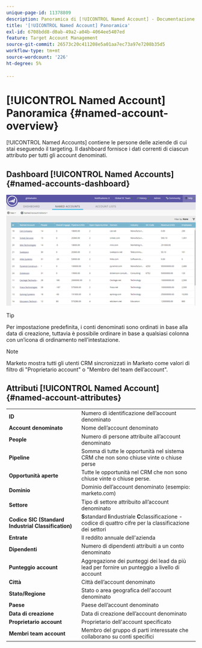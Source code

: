 ```yaml
---
unique-page-id: 11378809
description: Panoramica di [!UICONTROL Named Account] - Documentazione di Marketo - Documentazione del prodotto
title: '[!UICONTROL Named Account] Panoramica'
exl-id: 6708bdd8-d0ab-49a2-a04b-4064ee5407ed
feature: Target Account Management
source-git-commit: 26573c20c411208e5a01aa7ec73a97e7208b35d5
workflow-type: tm+mt
source-wordcount: '226'
ht-degree: 5%

---
```


# [!UICONTROL Named Account] Panoramica {#named-account-overview}

[!UICONTROL Named Accounts] contiene le persone delle aziende di cui stai eseguendo il targeting. Il dashboard fornisce i dati correnti di ciascun attributo per tutti gli account denominati.

## Dashboard [!UICONTROL Named Accounts] {#named-accounts-dashboard}

![](assets/one.png)

>[!TIP]
>
>Per impostazione predefinita, i conti denominati sono ordinati in base alla data di creazione, tuttavia è possibile ordinare in base a qualsiasi colonna con un’icona di ordinamento nell’intestazione.

>[!NOTE]
>
>Marketo mostra tutti gli utenti CRM sincronizzati in Marketo come valori di filtro di &quot;Proprietario account&quot; o &quot;Membro del team dell’account&quot;.

## Attributi [!UICONTROL Named Account] {#named-account-attributes}

<table>
 <tbody>
  <tr>
   <td><strong><span class="uicontrol">ID</span></strong></td>
   <td>Numero di identificazione dell’account denominato</td>
  </tr>
  <tr>
   <td><strong><span class="uicontrol">Account denominato</span></strong></td>
   <td>Nome dell’account denominato</td>
  </tr>
  <tr>
   <td><strong><span class="uicontrol">People</span></strong></td>
   <td>Numero di persone attribuite all’account denominato</td>
  </tr>
  <tr>
   <td><strong><span class="uicontrol">Pipeline</span></strong></td>
   <td>Somma di tutte le opportunità nel sistema CRM che non sono chiuse vinte o chiuse perse</td>
  </tr>
  <tr>
   <td><strong><span class="uicontrol">Opportunità aperte</span></strong></td>
   <td>Tutte le opportunità nel CRM che non sono chiuse vinte o chiuse perse.</td>
  </tr>
  <tr>
   <td><strong><span class="uicontrol">Dominio</span></strong></td>
   <td>Dominio dell’account denominato (esempio: marketo.com)</td>
  </tr>
  <tr>
   <td><strong><span class="uicontrol">Settore</span></strong></td>
   <td>Tipo di settore attribuito all’account denominato</td>
  </tr>
  <tr>
   <td><strong><span class="uicontrol">Codice SIC (Standard Industrial Classification)</span></strong></td>
   <td><span><strong>S</strong>standard <strong>I</strong>industriale <strong>C</strong>classificazione - codice di quattro cifre per la classificazione dei settori<br></span></td>
  </tr>
  <tr>
   <td><strong><span class="uicontrol">Entrate</span></strong></td>
   <td>Il reddito annuale dell'azienda</td>
  </tr>
  <tr>
   <td><strong><span class="uicontrol">Dipendenti</span></strong></td>
   <td>Numero di dipendenti attribuiti a un conto denominato</td>
  </tr>
  <tr>
   <td colspan="1"><strong><span class="uicontrol">Punteggio account</span></strong></td>
   <td colspan="1">Aggregazione dei punteggi dei lead da più lead per fornire un punteggio a livello di account</td>
  </tr>
  <tr>
   <td colspan="1"><strong><span class="uicontrol">Città</span></strong></td>
   <td colspan="1">Città dell’account denominato</td>
  </tr>
  <tr>
   <td colspan="1"><strong><span class="uicontrol">Stato/Regione</span></strong></td>
   <td colspan="1">Stato o area geografica dell'account denominato</td>
  </tr>
  <tr>
   <td colspan="1"><strong><span class="uicontrol">Paese</span></strong></td>
   <td colspan="1">Paese dell’account denominato</td>
  </tr>
  <tr>
   <td colspan="1"><strong><span class="uicontrol">Data di creazione</span></strong></td>
   <td colspan="1">Data di creazione dell’account denominato</td>
  </tr>
  <tr>
   <td colspan="1"><strong><span class="uicontrol">Proprietario account</span></strong></td>
   <td colspan="1">Proprietario dell'account specificato</td>
  </tr>
  <tr>
   <td colspan="1"><strong><span class="uicontrol">Membri team account</span></strong></td>
   <td colspan="1">Membro del gruppo di parti interessate che collaborano su conti specifici</td>
  </tr>
 </tbody>
</table>
